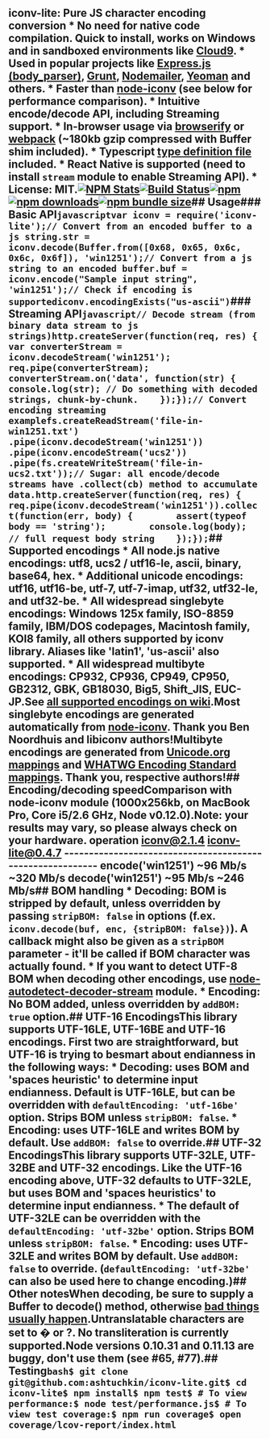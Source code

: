 ## iconv-lite: Pure JS character encoding conversion * No need for native code compilation. Quick to install, works on Windows and in sandboxed environments like [Cloud9](http://c9.io). * Used in popular projects like [Express.js (body_parser)](https://github.com/expressjs/body-parser),   [Grunt](http://gruntjs.com/), [Nodemailer](http://www.nodemailer.com/), [Yeoman](http://yeoman.io/) and others. * Faster than [node-iconv](https://github.com/bnoordhuis/node-iconv) (see below for performance comparison). * Intuitive encode/decode API, including Streaming support. * In-browser usage via [browserify](https://github.com/substack/node-browserify) or [webpack](https://webpack.js.org/) (~180kb gzip compressed with Buffer shim included). * Typescript [type definition file](https://github.com/ashtuchkin/iconv-lite/blob/master/lib/index.d.ts) included. * React Native is supported (need to install `stream` module to enable Streaming API). * License: MIT.[![NPM Stats](https://nodei.co/npm/iconv-lite.png)](https://npmjs.org/package/iconv-lite/)[![Build Status](https://travis-ci.org/ashtuchkin/iconv-lite.svg?branch=master)](https://travis-ci.org/ashtuchkin/iconv-lite)[![npm](https://img.shields.io/npm/v/iconv-lite.svg)](https://npmjs.org/package/iconv-lite/)[![npm downloads](https://img.shields.io/npm/dm/iconv-lite.svg)](https://npmjs.org/package/iconv-lite/)[![npm bundle size](https://img.shields.io/bundlephobia/min/iconv-lite.svg)](https://npmjs.org/package/iconv-lite/)## Usage### Basic API```javascriptvar iconv = require('iconv-lite');// Convert from an encoded buffer to a js string.str = iconv.decode(Buffer.from([0x68, 0x65, 0x6c, 0x6c, 0x6f]), 'win1251');// Convert from a js string to an encoded buffer.buf = iconv.encode("Sample input string", 'win1251');// Check if encoding is supportediconv.encodingExists("us-ascii")```### Streaming API```javascript// Decode stream (from binary data stream to js strings)http.createServer(function(req, res) {    var converterStream = iconv.decodeStream('win1251');    req.pipe(converterStream);    converterStream.on('data', function(str) {        console.log(str); // Do something with decoded strings, chunk-by-chunk.    });});// Convert encoding streaming examplefs.createReadStream('file-in-win1251.txt')    .pipe(iconv.decodeStream('win1251'))    .pipe(iconv.encodeStream('ucs2'))    .pipe(fs.createWriteStream('file-in-ucs2.txt'));// Sugar: all encode/decode streams have .collect(cb) method to accumulate data.http.createServer(function(req, res) {    req.pipe(iconv.decodeStream('win1251')).collect(function(err, body) {        assert(typeof body == 'string');        console.log(body); // full request body string    });});```## Supported encodings *  All node.js native encodings: utf8, ucs2 / utf16-le, ascii, binary, base64, hex. *  Additional unicode encodings: utf16, utf16-be, utf-7, utf-7-imap, utf32, utf32-le, and utf32-be. *  All widespread singlebyte encodings: Windows 125x family, ISO-8859 family,    IBM/DOS codepages, Macintosh family, KOI8 family, all others supported by iconv library.    Aliases like 'latin1', 'us-ascii' also supported. *  All widespread multibyte encodings: CP932, CP936, CP949, CP950, GB2312, GBK, GB18030, Big5, Shift_JIS, EUC-JP.See [all supported encodings on wiki](https://github.com/ashtuchkin/iconv-lite/wiki/Supported-Encodings).Most singlebyte encodings are generated automatically from [node-iconv](https://github.com/bnoordhuis/node-iconv). Thank you Ben Noordhuis and libiconv authors!Multibyte encodings are generated from [Unicode.org mappings](http://www.unicode.org/Public/MAPPINGS/) and [WHATWG Encoding Standard mappings](http://encoding.spec.whatwg.org/). Thank you, respective authors!## Encoding/decoding speedComparison with node-iconv module (1000x256kb, on MacBook Pro, Core i5/2.6 GHz, Node v0.12.0).Note: your results may vary, so please always check on your hardware.    operation             iconv@2.1.4   iconv-lite@0.4.7    ----------------------------------------------------------    encode('win1251')     ~96 Mb/s      ~320 Mb/s    decode('win1251')     ~95 Mb/s      ~246 Mb/s## BOM handling * Decoding: BOM is stripped by default, unless overridden by passing `stripBOM: false` in options   (f.ex. `iconv.decode(buf, enc, {stripBOM: false})`).   A callback might also be given as a `stripBOM` parameter - it'll be called if BOM character was actually found. * If you want to detect UTF-8 BOM when decoding other encodings, use [node-autodetect-decoder-stream](https://github.com/danielgindi/node-autodetect-decoder-stream) module. * Encoding: No BOM added, unless overridden by `addBOM: true` option.## UTF-16 EncodingsThis library supports UTF-16LE, UTF-16BE and UTF-16 encodings. First two are straightforward, but UTF-16 is trying to besmart about endianness in the following ways: * Decoding: uses BOM and 'spaces heuristic' to determine input endianness. Default is UTF-16LE, but can be   overridden with `defaultEncoding: 'utf-16be'` option. Strips BOM unless `stripBOM: false`. * Encoding: uses UTF-16LE and writes BOM by default. Use `addBOM: false` to override.## UTF-32 EncodingsThis library supports UTF-32LE, UTF-32BE and UTF-32 encodings. Like the UTF-16 encoding above, UTF-32 defaults to UTF-32LE, but uses BOM and 'spaces heuristics' to determine input endianness. * The default of UTF-32LE can be overridden with the `defaultEncoding: 'utf-32be'` option. Strips BOM unless `stripBOM: false`. * Encoding: uses UTF-32LE and writes BOM by default. Use `addBOM: false` to override. (`defaultEncoding: 'utf-32be'` can also be used here to change encoding.)## Other notesWhen decoding, be sure to supply a Buffer to decode() method, otherwise [bad things usually happen](https://github.com/ashtuchkin/iconv-lite/wiki/Use-Buffers-when-decoding).Untranslatable characters are set to � or ?. No transliteration is currently supported.Node versions 0.10.31 and 0.11.13 are buggy, don't use them (see #65, #77).## Testing```bash$ git clone git@github.com:ashtuchkin/iconv-lite.git$ cd iconv-lite$ npm install$ npm test$ # To view performance:$ node test/performance.js$ # To view test coverage:$ npm run coverage$ open coverage/lcov-report/index.html```
